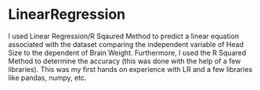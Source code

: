 # LinearRegression
I used Linear Regression/R Sqaured Method to predict a linear equation associated with the dataset comparing the independent variable of Head Size to the dependent of Brain Weight. Furthermore, I used the R Squared Method to determine the accuracy (this was done with the help of a few libraries). This was my first hands on experience with LR and a few libraries like pandas, numpy, etc. 
